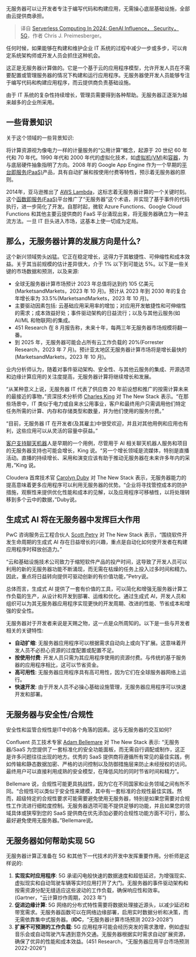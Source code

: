 <!--
title: 2024年无服务器计算：GenAI、安全和5G
cover: https://cdn.thenewstack.io/media/2023/12/90fe5532-year-forecast-1-1024x576.png
-->

无服务器可以让开发者专注于编写代码和构建应用，无需操心底层基础设施，全部由云提供商承担。

> 译自 [Serverless Computing In 2024: GenAI Influence， Security， 5G](https://thenewstack.io/serverless-computing-in-2024-genai-influence-security-5g/)，作者 Chris J. Preimesberger。

任何时候，如果能够在构建和维护企业 IT 系统的过程中减少一步或多步，可以肯定系统架构师或开发人员会抓住这种机会。

这正是无服务器计算做的。它是一个基于云的应用程序模型，允许开发人员在不需要配置或管理服务器的情况下构建和运行应用程序。无服务器使开发人员能够专注于编写代码和构建应用程序，而云提供商负责基础设施。

由于 IT 系统的复杂性持续增长，管理员需要得到各种帮助。无服务器正逐渐为越来越多的企业所采用。

## 一些背景知识

关于这个领域的一些背景知识:

将计算资源视为像电力一样的计量服务的“公用计算”概念，起源于 20 世纪 60 年代和 70 年代。1990 年代和 2000 年代的虚拟化技术，如[虚拟机(VM)](https://thenewstack.io/container-or-vm-how-to-choose-the-right-option-in-2023/)和[容器](https://thenewstack.io/containers/)，为与底层硬件抽象指明了方向。2008 年的 Google App Engine 作为一个早期的[平台即服务(PaaS)](https://thenewstack.io/pipelines-paas-continuously-delivering-continuous-delivery/)产品，具有自动扩展和按使用付费等特性，预示着无服务器的原则。

2014年，亚马逊推出了 [AWS Lambda](https://thenewstack.io/three-reasons-why-teams-move-away-from-aws-lambda/)，这标志着无服务器计算的一个关键时刻。这个[函数即服务(FaaS)](https://thenewstack.io/serverless-needs-a-bolder-stateful-vision/)平台推广了“无服务器”这个术语，并实现了基于事件的代码执行，进一步简化了开发。自那时起，微软 Azure Functions、Google Cloud Functions 和其他主要云提供商的 FaaS 平台涌现出来，将无服务器确立为一种主流方法。一旦 IT 巨头进入市场，这基本上使一切成为定局。

## 那么，无服务器计算的发展方向是什么?

这个新兴领域势头凶猛。它正在稳定增长，这得力于其敏捷性、可伸缩性和成本效益。关于其当前规模的估计差异很大，介于 1% 以下到可能达 5%。以下是一些关键的市场数据和预测，以及来源:

- 全球无服务器计算市场预计 2023 年总值将达到约 105 亿美元(MarketsandMarkets，2023 年 10 月)。预计从 2023 年到 2030 年的复合年增长率为 33.5%(MarketsandMarkets，2023 年 10 月)。
- 主要驱动因素包括: 云基础应用采用率的增加；对应用开发敏捷性和可伸缩性的需求；成本效益好处；事件驱动架构的日益流行；以及与其他云服务(如 AI/ML 和物联网)的集成。
- 451 Research 在 8 月报告称，未来十年，每两三年无服务器市场规模将翻一番。
- 到 2025 年，无服务器可能会占所有云工作负载的 20%(Forrester Research，2023 年 7 月)。预计亚太地区无服务器计算市场将是增长最快的(MarketsandMarkets，2023 年 10 月)。

业内分析师认为，随着对事件驱动架构、安全性、与其他云服务的集成、开源选项和边缘计算应用的关注度提高，无服务器计算将继续增长和发展。

“从某种意义上说，无服务器 IT 代表了供应商 20 年前设想和推广的按需计算未来的最接近的事物，”资深技术分析师 [Charles King](https://www.linkedin.com/in/charles-king-344a8b/) 对 The New Stack 表示。“在那些场景中，IT 类似于电力或自来水公用事业，客户和最终用户只需调用他们特定任务所需的计算、内存和存储类型和数量，并为他们使用的服务付费。”

“目前，无服务器 IT 在开发者(及其雇主)中很受欢迎，并且对其他用例和应用也有利，这些应用可以从灵活的容量中获益。”

[客户支持聊天机器](https://thenewstack.io/chatbots-will-bring-ai-smarts-to-your-organization/)人是早期的一个用例，尽管用于 AI 相关聊天机器人服务和项目的无服务器支持也可能会增长，King 说。“另一个增长领域是流媒体，特别是直播活动。直播的持续增长、采用和演变应该有助于推动无服务器在未来许多年内的采用，”King 说。

Cloudera 首席技术官 [Carolyn Duby](https://www.linkedin.com/in/carolynduby/) 对 The New Stack 表示，无服务器能力的提高意味着更多应用程序可以利用无服务器的优势。“企业将寻找管控成本的防护措施，观察性来提供优化性能和成本的见解，以及应用程序可移植性，以将处理转移到多个云中的数据，”Duby说。

## 生成式 AI 将在无服务器中发挥巨大作用

PwC 咨询服务云工程合伙人 [Scott Petry](https://www.linkedin.com/in/sdpetry/) 对 The New Stack 表示，“围绕软件开发生命周期的生成式 AI 存在日益增长的兴趣，重点是自动化如何使开发者在构建应用程序时释放创造力。”

“云和基础设施技术公司致力于缩短软件产品的投产时间，这导致了开发人员可以利用的新的无服务器功能不断涌现，而无需在枯燥的任务上投入过多时间和精力。因此，重点将日益转向提供可驱动创新的有价值功能，”Petry说。

总体而言，生成式 AI 提供了一套有价值的工具，可以简化和增强无服务器计算工作负载的生产，从设计和开发到部署、运维和优化。通过生成式 AI，开发人员和组织可以为其无服务器应用程序实现更快的开发周期、改进的性能、节省成本和增强的安全性。

无服务器对于开发者来说是天赐之物，这一点是众所周知的。以下是一些与开发者相关的关键特性:

- **自动扩缩**: 无服务器应用程序可以根据需求自动向上或向下扩展。这意味着开发人员不必担心资源的过度配置或配置不足。
- **按使用付费**: 开发人员只需为其应用程序使用的资源付费。与传统的基于服务器的应用程序相比，这可以节省资金。 
- **高可用性**: 无服务器应用程序具有高可用性，因为它们在全球服务器网络上运行。
- **快速开发**: 由于开发人员不必操心基础设施管理，无服务器应用程序可以快速开发和部署。

## 无服务器与安全性/合规性

安全性和监管合规性是IT中的各个角落的因素。这与无服务器的交互如何?

Confluent 员工技术专家 [Adam Bellemare](https://www.linkedin.com/in/adambellemare/?originalSubdomain=ca) 对 The New Stack 表示: “无服务器/SaaS 为您提供了一套标准化的安全功能面板，而无需自行调配或制作，这正是许多问题往往出现的地方。优秀的 SaaS 提供商将遵循所有常见的最佳实践，例如传输和静态数据加密、严格的访问控制以及防御措施层来防止未经授权的访问。最终用户可以直接利用成熟的安全模型，在降低风险的同时节省时间和精力”。

Bellemare 说，合规性可能更具挑战性，因为它在不同国家和业务领域之间有所不同。“合规性可以类似于安全性来建模，其中有一套标准的合规性最佳实践。然而，超级特定的合规性要求可能需要避免使用无服务器，特别是如果您需要对合规性工作流进行细粒度控制。无服务器选项可能不提供足够的功能，并且如果您的领域具体或狭窄到您的 SaaS 提供商在优先添加必要的合规性功能方面不可行，那么最好避免使用无服务器。”Bellemare说。

## 无服务器如何帮助实现 5G

无服务器计算正准备在 5G 和其他下一代技术的开发中发挥重要作用。分析师是这样说的:

1. **实现实时应用程序**: 5G 承诺闪电般快速的数据速度和超低延迟，为增强现实、虚拟现实和自动驾驶车辆等实时应用打开了大门。无服务器的事件驱动架构和按需资源分配无缝适应这些波动的工作负载，确保响应性和效率。(Gartner，“云计算炒作周期，2023 年”)
2. **促进边缘计算**: 5G 网络的分布式特性需要将数据处理接近源头，以减少延迟和带宽需求。无服务器函数可以在网络边缘部署，启用实时数据分析和决策，而无需依靠集中式服务器。(**IDC**，“无服务器计算市场预测 2023-2028”)
3. **扩展不可预测的工作负载**: 5G 应用程序可能会经历突发的需求激增，例如虚拟音乐会或自动驾驶汽车遇到意外交通。无服务器根据实时需求自动扩展资源，确保了优异的性能和成本效益。(451 Research，“无服务器应用平台市场预测 2022-2026”)
